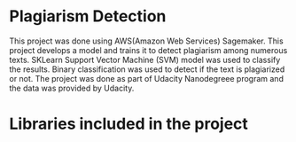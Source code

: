   # Plagiarism Detection

This project was done using AWS(Amazon Web Services) Sagemaker. This project develops a model and trains it to detect plagiarism among numerous texts. 
SKLearn Support Vector Machine (SVM) model was used to classify the results. Binary classification was used to detect if the text is plagiarized or not.
The project was done as part of Udacity Nanodegreee program and the data was provided by Udacity.

  # Libraries included in the project
  

